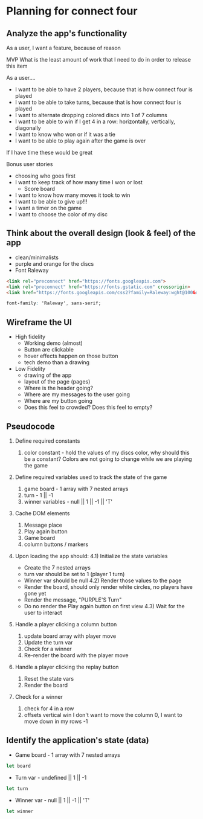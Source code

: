 # Planning for connect four

## Analyze the app's functionality

As a user, I want a feature, because of reason

MVP
    What is the least amount of work that I need to do in order to release this item

As a user....
- I want to be able to have 2 players, because that is how connect four is played
- I want to be able to take turns, because that is how connect four is played
- I want to alternate dropping colored discs into 1 of 7 columns
- I want to be able to win if I get 4 in a row: horizontally, vertically, diagonally
- I want to know who won or if it was a tie
- I want to be able to play again after the game is over

If I have time these would be great

Bonus user stories
- choosing who goes first
- I want to keep track of how many time I won or lost
  - Score board
- I want to know how many moves it took to win
- I want to be able to give up!!!
- I want a timer on the game
- I want to choose the color of my disc

## Think about the overall design (look & feel) of the app

- clean/minimalists
- purple and orange for the discs
- Font Raleway
```html
<link rel="preconnect" href="https://fonts.googleapis.com">
<link rel="preconnect" href="https://fonts.gstatic.com" crossorigin>
<link href="https://fonts.googleapis.com/css2?family=Raleway:wght@100&display=swap" rel="stylesheet">
```
```css
font-family: 'Raleway', sans-serif;
```

## Wireframe the UI

- High fidelity
  - Working demo (almost)
  - Button are clickable
  - hover effects happen on those button
  - tech demo than a drawing
- Low Fidelity
  - drawing of the app
  - layout of the page (pages)
  - Where is the header going?
  - Where are my messages to the user going
  - Where are my button going
  - Does this feel to crowded? Does this feel to empty?

## Pseudocode

1) Define required constants
   1) color constant - hold the values of my discs color, why should this be a constant? Colors are not going to change while we are playing the game

2) Define required variables used to track the state of the game
   1) game board - 1 array with 7 nested arrays
   2) turn - 1 || -1
   3) winner variables - null || 1 || -1 || 'T'

3) Cache DOM elements
   1) Message place
   2) Play again button
   3) Game board
   4) column buttons / markers

4) Upon loading the app should:
  4.1) Initialize the state variables
    - Create the 7 nested arrays
    - turn var should be set to 1 (player 1 turn)
    - Winner var should be null
  4.2) Render those values to the page
    - Render the board, should only render white circles, no players have gone yet
    - Render the message, "PURPLE'S Turn"
    - Do no render the Play again button on first view
  4.3) Wait for the user to interact

5) Handle a player clicking a column button
   1) update board array with player move
   2) Update the turn var
   3) Check for a winner
   4) Re-render the board with the player move

6) Handle a player clicking the replay button
   1) Reset the state vars
   2) Render the board

7) Check for a winner
   1) check for 4 in a row
   2) offsets vertical win I don't want to move the column 0, I want to move down in my rows -1

## Identify the application's state (data)

- Game board - 1 array with 7 nested arrays
```js
let board
```
- Turn var - undefined || 1 || -1
```js
let turn
```
- Winner var - null || 1 || -1 || 'T'
```js
let winner
```